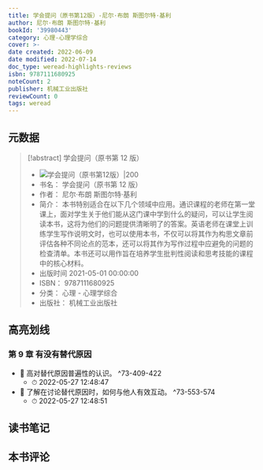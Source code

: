 ```yaml
---
title: 学会提问（原书第12版）-尼尔·布朗 斯图尔特·基利
author: 尼尔·布朗 斯图尔特·基利
bookId: '39980443'
category: 心理-心理学综合
cover: >-
date created: 2022-06-09
date modified: 2022-07-14
doc_type: weread-highlights-reviews
isbn: 9787111680925
noteCount: 2
publisher: 机械工业出版社
reviewCount: 0
tags: weread
---
```


## 元数据

> [!abstract] 学会提问（原书第 12 版）
> - ![ 学会提问（原书第12版）|200](https://wfqqreader-1252317822.image.myqcloud.com/cover/443/39980443/t7_39980443.jpg)
> - 书名： 学会提问（原书第 12 版）
> - 作者： 尼尔·布朗 斯图尔特·基利
> - 简介： 本书特别适合在以下几个领域中应用。通识课程的老师在第一堂课上，面对学生关于他们能从这门课中学到什么的疑问，可以让学生阅读本书，这将为他们的问题提供清晰明了的答案。英语老师在课堂上训练学生写作说明文时，也可以使用本书，不仅可以将其作为构思文章前评估各种不同论点的范本，还可以将其作为写作过程中应避免的问题的检查清单。本书还可以用作旨在培养学生批判性阅读和思考技能的课程中的核心材料。
> - 出版时间 2021-05-01 00:00:00
> - ISBN： 9787111680925
> - 分类： 心理 - 心理学综合
> - 出版社： 机械工业出版社

## 高亮划线

### 第 9 章 有没有替代原因

- 📌 高对替代原因普遍性的认识。 ^73-409-422
	- ⏱ 2022-05-27 12:48:47
- 📌 了解在讨论替代原因时，如何与他人有效互动。 ^73-553-574
	- ⏱ 2022-05-27 12:48:51

## 读书笔记

## 本书评论
